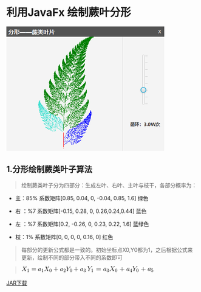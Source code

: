 # 利用JavaFx 绘制蕨叶分形

![preview](./img/preview.png "界面预览")

## 1.分形绘制蕨类叶子算法

>绘制蕨类叶子分为四部分：生成左叶、右叶、主叶与枝干，各部分概率为：

* 主：85% 系数矩阵[0.85, 0.04, 0, -0.04, 0.85, 1.6] 绿色

* 右 ：%7 系数矩阵[-0.15, 0.28, 0, 0.26,0.24,0.44] 蓝色

* 左 ：%7 系数矩阵[0.2, -0.26, 0, 0.23, 0.22, 1.6] 蓝绿色

* 枝：1% 系数矩阵[0, 0, 0, 0, 0.16, 0] 红色

>每部分的更新公式都是一致的。初始坐标点X0,Y0都为1，之后根据公式来更新，绘制不同的部分带入不同的系数即可

>![equation1](./img/equ1.gif)
>![equation2](./img/equ2.gif)


[JAR下载](./dist/fern_leaf.jar)